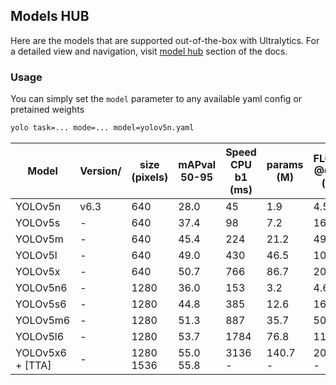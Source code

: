 ## Models HUB

Here are the models that are supported out-of-the-box with Ultralytics. For a detailed view and navigation, visit [model hub](<>) section of the docs.

### Usage

You can simply set the `model` parameter to any available yaml config or pretained weights

```bash
yolo task=... mode=... model=yolov5n.yaml
```

| Model              | Version/ | size (pixels) | mAPval 50-95 | Speed CPU b1 (ms) | params (M) | FLOPs @640 (B) | model file    | Pretrained Weights |
| ------------------ | -------- | ------------- | ------------ | ----------------- | ---------- | -------------- | ------------- | ------------------ |
| YOLOv5n            | v6.3     | 640           | 28.0         | 45                | 1.9        | 4.5            | yolov5n.yaml  | -                  |
| YOLOv5s            | -        | 640           | 37.4         | 98                | 7.2        | 16.5           | yolov5s.yaml  | -                  |
| YOLOv5m            | -        | 640           | 45.4         | 224               | 21.2       | 49.0           | yolov5m.yaml  | -                  |
| YOLOv5l            | -        | 640           | 49.0         | 430               | 46.5       | 109.1          | yolov5l.yaml  | -                  |
| YOLOv5x            | -        | 640           | 50.7         | 766               | 86.7       | 205.7          | yolov5x.yaml  | -                  |
| YOLOv5n6           | -        | 1280          | 36.0         | 153               | 3.2        | 4.6            | yolov5n6.yaml | -                  |
| YOLOv5s6           | -        | 1280          | 44.8         | 385               | 12.6       | 16.8           | yolov5s6.yaml | -                  |
| YOLOv5m6           | -        | 1280          | 51.3         | 887               | 35.7       | 50.0           | yolov5m6.yaml | -                  |
| YOLOv5l6           | -        | 1280          | 53.7         | 1784              | 76.8       | 111.4          | yolov5l6.yaml | -                  |
| YOLOv5x6 + \[TTA\] | -        | 1280 1536     | 55.0 55.8    | 3136 -            | 140.7 -    | 209.8 -        | yolov5x6.yaml | -                  |
